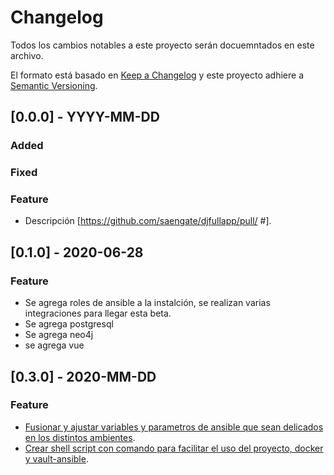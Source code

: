 # Changelog
Todos los cambios notables a este proyecto serán docuemntados en este archivo.

El formato está basado en [Keep a Changelog](http://keepachangelog.com/en/1.0.0/)
y este proyecto adhiere a [Semantic Versioning](http://semver.org/spec/v2.0.0.html).

## [0.0.0] - YYYY-MM-DD
### Added
### Fixed
### Feature
- Descripción [https://github.com/saengate/djfullapp/pull/ #].

## [0.1.0] - 2020-06-28
### Feature
- Se agrega roles de ansible a la instalción, se realizan varias integraciones para llegar esta beta.
- Se agrega postgresql
- Se agrega neo4j
- se agrega vue

## [0.3.0] - 2020-MM-DD
### Feature
- [Fusionar y ajustar variables y parametros de ansible que sean delicados en los distintos ambientes](https://github.com/saengate/djfullapp/pull/14).
- [Crear shell script con comando para facilitar el uso del proyecto, docker y vault-ansible](https://github.com/saengate/djfullapp/pull/15).
